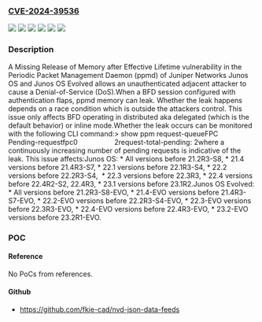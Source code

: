 ### [CVE-2024-39536](https://cve.mitre.org/cgi-bin/cvename.cgi?name=CVE-2024-39536)
![](https://img.shields.io/static/v1?label=Product&message=Junos%20OS%20Evolved&color=blue)
![](https://img.shields.io/static/v1?label=Product&message=Junos%20OS&color=blue)
![](https://img.shields.io/static/v1?label=Version&message=0%3C%2021.2R3-S8%20&color=brighgreen)
![](https://img.shields.io/static/v1?label=Version&message=21.2-EVO%3C%2021.2R3-S8-EVO%20&color=brighgreen)
![](https://img.shields.io/static/v1?label=Vulnerability&message=CWE-401%20Missing%20Release%20of%20Memory%20after%20Effective%20Lifetime&color=brighgreen)
![](https://img.shields.io/static/v1?label=Vulnerability&message=Denial-of-Service%20(DoS)&color=brighgreen)

### Description

A Missing Release of Memory after Effective Lifetime vulnerability in the Periodic Packet Management Daemon (ppmd) of Juniper Networks Junos OS and Junos OS Evolved allows an unauthenticated adjacent attacker to cause a Denial-of-Service (DoS).When a BFD session configured with authentication flaps, ppmd memory can leak. Whether the leak happens depends on a race condition which is outside the attackers control. This issue only affects BFD operating in distributed aka delegated (which is the default behavior) or inline mode.Whether the leak occurs can be monitored with the following CLI command:> show ppm request-queueFPC     Pending-requestfpc0                   2request-total-pending: 2where a continuously increasing number of pending requests is indicative of the leak. This issue affects:Junos OS:  *  All versions before 21.2R3-S8,  *  21.4 versions before 21.4R3-S7,  *  22.1 versions before 22.1R3-S4,  *  22.2 versions before 22.2R3-S4,   *  22.3 versions before 22.3R3,  *  22.4 versions before 22.4R2-S2, 22.4R3,  *  23.1 versions before 23.1R2.Junos OS Evolved:  *  All versions before 21.2R3-S8-EVO,  *  21.4-EVO versions before 21.4R3-S7-EVO,  *  22.2-EVO versions before 22.2R3-S4-EVO,  *  22.3-EVO versions before 22.3R3-EVO,  *  22.4-EVO versions before 22.4R3-EVO,  *  23.2-EVO versions before 23.2R1-EVO.

### POC

#### Reference
No PoCs from references.

#### Github
- https://github.com/fkie-cad/nvd-json-data-feeds

